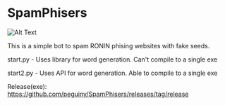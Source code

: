 # SpamPhisers

![Alt Text](https://i.imgur.com/BHuf2Rm.gif)

This is a simple bot to spam RONIN phising websites with fake seeds. 

start.py - Uses library for word generation. Can't compile to a single exe



start2.py - Uses API for word generation. Able to compile to a single exe

Release(exe): https://github.com/peguiny/SpamPhisers/releases/tag/release
